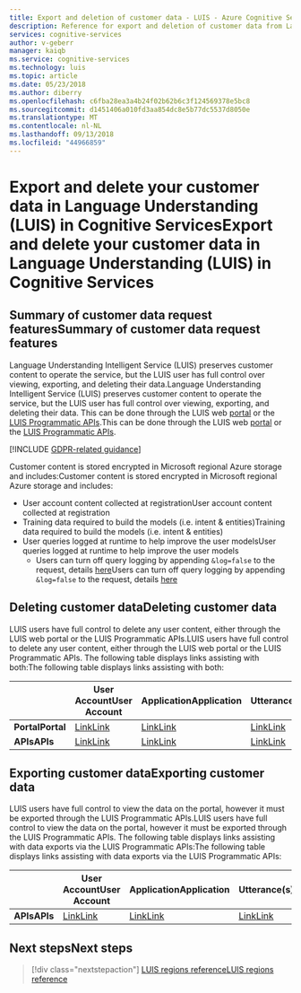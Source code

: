 ```yaml
---
title: Export and deletion of customer data - LUIS - Azure Cognitive Services | | Microsoft Docs
description: Reference for export and deletion of customer data from Language Understanding service (LUIS).
services: cognitive-services
author: v-geberr
manager: kaiqb
ms.service: cognitive-services
ms.technology: luis
ms.topic: article
ms.date: 05/23/2018
ms.author: diberry
ms.openlocfilehash: c6fba28ea3a4b24f02b62b6c3f124569378e5bc8
ms.sourcegitcommit: d1451406a010fd3aa854dc8e5b77dc5537d8050e
ms.translationtype: MT
ms.contentlocale: nl-NL
ms.lasthandoff: 09/13/2018
ms.locfileid: "44966859"
---
```

# <a name="export-and-delete-your-customer-data-in-language-understanding-luis-in-cognitive-services"></a><span data-ttu-id="56656-103">Export and delete your customer data in Language Understanding (LUIS) in Cognitive Services</span><span class="sxs-lookup"><span data-stu-id="56656-103">Export and delete your customer data in Language Understanding (LUIS) in Cognitive Services</span></span>

## <a name="summary-of-customer-data-request-features"></a><span data-ttu-id="56656-104">Summary of customer data request features</span><span class="sxs-lookup"><span data-stu-id="56656-104">Summary of customer data request features</span></span>
<span data-ttu-id="56656-105">Language Understanding Intelligent Service (LUIS) preserves customer content to operate the service, but the LUIS user has full control over viewing, exporting, and deleting their data.</span><span class="sxs-lookup"><span data-stu-id="56656-105">Language Understanding Intelligent Service (LUIS) preserves customer content to operate the service, but the LUIS user has full control over viewing, exporting, and deleting their data.</span></span> <span data-ttu-id="56656-106">This can be done through the LUIS web [portal](luis-reference-regions.md) or the [LUIS Programmatic APIs](https://westus.dev.cognitive.microsoft.com/docs/services/5890b47c39e2bb17b84a55ff/operations/5890b47c39e2bb052c5b9c2f).</span><span class="sxs-lookup"><span data-stu-id="56656-106">This can be done through the LUIS web [portal](luis-reference-regions.md) or the [LUIS Programmatic APIs](https://westus.dev.cognitive.microsoft.com/docs/services/5890b47c39e2bb17b84a55ff/operations/5890b47c39e2bb052c5b9c2f).</span></span>

[!INCLUDE [GDPR-related guidance](../../../includes/gdpr-intro-sentence.md)]

<span data-ttu-id="56656-107">Customer content is stored encrypted in Microsoft regional Azure storage and includes:</span><span class="sxs-lookup"><span data-stu-id="56656-107">Customer content is stored encrypted in Microsoft regional Azure storage and includes:</span></span>

- <span data-ttu-id="56656-108">User account content collected at registration</span><span class="sxs-lookup"><span data-stu-id="56656-108">User account content collected at registration</span></span>
- <span data-ttu-id="56656-109">Training data required to build the models (i.e. intent & entities)</span><span class="sxs-lookup"><span data-stu-id="56656-109">Training data required to build the models (i.e. intent & entities)</span></span>
- <span data-ttu-id="56656-110">User queries logged at runtime to help improve the user models</span><span class="sxs-lookup"><span data-stu-id="56656-110">User queries logged at runtime to help improve the user models</span></span>
  - <span data-ttu-id="56656-111">Users can turn off query logging by appending `&log=false` to the request, details [here](luis-resources-faq.md#how-can-i-disable-the-logging-of-utterances)</span><span class="sxs-lookup"><span data-stu-id="56656-111">Users can turn off query logging by appending `&log=false` to the request, details [here](luis-resources-faq.md#how-can-i-disable-the-logging-of-utterances)</span></span>

## <a name="deleting-customer-data"></a><span data-ttu-id="56656-112">Deleting customer data</span><span class="sxs-lookup"><span data-stu-id="56656-112">Deleting customer data</span></span>
<span data-ttu-id="56656-113">LUIS users have full control to delete any user content, either through the LUIS web portal or the LUIS Programmatic APIs.</span><span class="sxs-lookup"><span data-stu-id="56656-113">LUIS users have full control to delete any user content, either through the LUIS web portal or the LUIS Programmatic APIs.</span></span> <span data-ttu-id="56656-114">The following table displays links assisting with both:</span><span class="sxs-lookup"><span data-stu-id="56656-114">The following table displays links assisting with both:</span></span>

| | <span data-ttu-id="56656-115">**User Account**</span><span class="sxs-lookup"><span data-stu-id="56656-115">**User Account**</span></span> | <span data-ttu-id="56656-116">**Application**</span><span class="sxs-lookup"><span data-stu-id="56656-116">**Application**</span></span> | <span data-ttu-id="56656-117">**Utterance(s)**</span><span class="sxs-lookup"><span data-stu-id="56656-117">**Utterance(s)**</span></span> | <span data-ttu-id="56656-118">**End-user queries**</span><span class="sxs-lookup"><span data-stu-id="56656-118">**End-user queries**</span></span> |
| --- | --- | --- | --- | --- |
| <span data-ttu-id="56656-119">**Portal**</span><span class="sxs-lookup"><span data-stu-id="56656-119">**Portal**</span></span> | [<span data-ttu-id="56656-120">Link</span><span class="sxs-lookup"><span data-stu-id="56656-120">Link</span></span>](luis-how-to-account-settings.md) | [<span data-ttu-id="56656-121">Link</span><span class="sxs-lookup"><span data-stu-id="56656-121">Link</span></span>](luis-how-to-start-new-app.md#delete-app) | [<span data-ttu-id="56656-122">Link</span><span class="sxs-lookup"><span data-stu-id="56656-122">Link</span></span>](luis-how-to-start-new-app.md#delete-app) | [<span data-ttu-id="56656-123">Link</span><span class="sxs-lookup"><span data-stu-id="56656-123">Link</span></span>](luis-how-to-start-new-app.md#delete-app) |
| <span data-ttu-id="56656-124">**APIs**</span><span class="sxs-lookup"><span data-stu-id="56656-124">**APIs**</span></span> | [<span data-ttu-id="56656-125">Link</span><span class="sxs-lookup"><span data-stu-id="56656-125">Link</span></span>](https://westus.dev.cognitive.microsoft.com/docs/services/5890b47c39e2bb17b84a55ff/operations/5890b47c39e2bb052c5b9c4c) | [<span data-ttu-id="56656-126">Link</span><span class="sxs-lookup"><span data-stu-id="56656-126">Link</span></span>](https://westus.dev.cognitive.microsoft.com/docs/services/5890b47c39e2bb17b84a55ff/operations/5890b47c39e2bb052c5b9c39) | [<span data-ttu-id="56656-127">Link</span><span class="sxs-lookup"><span data-stu-id="56656-127">Link</span></span>](https://westus.dev.cognitive.microsoft.com/docs/services/5890b47c39e2bb17b84a55ff/operations/5890b47c39e2bb052c5b9c0b) | [<span data-ttu-id="56656-128">Link</span><span class="sxs-lookup"><span data-stu-id="56656-128">Link</span></span>](https://westus.dev.cognitive.microsoft.com/docs/services/5890b47c39e2bb17b84a55ff/operations/58b6f32139e2bb139ce823c9) |


## <a name="exporting-customer-data"></a><span data-ttu-id="56656-129">Exporting customer data</span><span class="sxs-lookup"><span data-stu-id="56656-129">Exporting customer data</span></span>
<span data-ttu-id="56656-130">LUIS users have full control to view the data on the portal, however it must be exported through the LUIS Programmatic APIs.</span><span class="sxs-lookup"><span data-stu-id="56656-130">LUIS users have full control to view the data on the portal, however it must be exported through the LUIS Programmatic APIs.</span></span> <span data-ttu-id="56656-131">The following table displays links assisting with data exports via the LUIS Programmatic APIs:</span><span class="sxs-lookup"><span data-stu-id="56656-131">The following table displays links assisting with data exports via the LUIS Programmatic APIs:</span></span>

| | <span data-ttu-id="56656-132">**User Account**</span><span class="sxs-lookup"><span data-stu-id="56656-132">**User Account**</span></span> | <span data-ttu-id="56656-133">**Application**</span><span class="sxs-lookup"><span data-stu-id="56656-133">**Application**</span></span> | <span data-ttu-id="56656-134">**Utterance(s)**</span><span class="sxs-lookup"><span data-stu-id="56656-134">**Utterance(s)**</span></span> | <span data-ttu-id="56656-135">**End-user queries**</span><span class="sxs-lookup"><span data-stu-id="56656-135">**End-user queries**</span></span> |
| --- | --- | --- | --- | --- |
| <span data-ttu-id="56656-136">**APIs**</span><span class="sxs-lookup"><span data-stu-id="56656-136">**APIs**</span></span> | [<span data-ttu-id="56656-137">Link</span><span class="sxs-lookup"><span data-stu-id="56656-137">Link</span></span>](https://westus.dev.cognitive.microsoft.com/docs/services/5890b47c39e2bb17b84a55ff/operations/5890b47c39e2bb052c5b9c48) | [<span data-ttu-id="56656-138">Link</span><span class="sxs-lookup"><span data-stu-id="56656-138">Link</span></span>](https://westus.dev.cognitive.microsoft.com/docs/services/5890b47c39e2bb17b84a55ff/operations/5890b47c39e2bb052c5b9c40) | [<span data-ttu-id="56656-139">Link</span><span class="sxs-lookup"><span data-stu-id="56656-139">Link</span></span>](https://westus.dev.cognitive.microsoft.com/docs/services/5890b47c39e2bb17b84a55ff/operations/5890b47c39e2bb052c5b9c0a) | [<span data-ttu-id="56656-140">Link</span><span class="sxs-lookup"><span data-stu-id="56656-140">Link</span></span>](https://westus.dev.cognitive.microsoft.com/docs/services/5890b47c39e2bb17b84a55ff/operations/5890b47c39e2bb052c5b9c36) |


## <a name="next-steps"></a><span data-ttu-id="56656-141">Next steps</span><span class="sxs-lookup"><span data-stu-id="56656-141">Next steps</span></span>

> [!div class="nextstepaction"]
> [<span data-ttu-id="56656-142">LUIS regions reference</span><span class="sxs-lookup"><span data-stu-id="56656-142">LUIS regions reference</span></span>](./luis-reference-regions.md)
